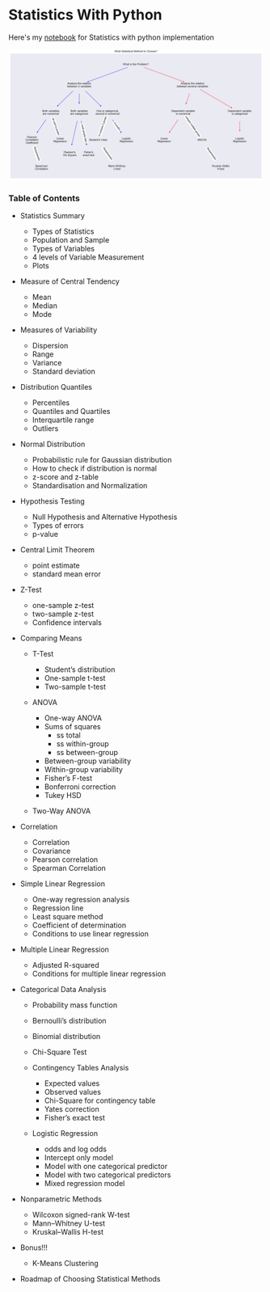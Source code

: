 # Statistics With Python

Here's my [notebook](stats.ipynb) for Statistics with python implementation

<img src='stat_methods.png' width=600>

### Table of Contents
- Statistics Summary
  - Types of Statistics
  - Population and Sample
  - Types of Variables
  - 4 levels of Variable Measurement
  - Plots
- Measure of Central Tendency
	- Mean
	- Median
	- Mode
- Measures of Variability
	- Dispersion
	- Range
	- Variance
	- Standard deviation

- Distribution Quantiles
	- Percentiles
	- Quantiles and Quartiles
	- Interquartile range
	- Outliers

- Normal Distribution
	- Probabilistic rule for Gaussian distribution
	- How to check if distribution is normal
	- z-score and z-table
	- Standardisation and Normalization

- Hypothesis Testing
	- Null Hypothesis and Alternative Hypothesis
	- Types of errors
	- p-value

- Central Limit Theorem
	- point estimate
	- standard mean error
- Z-Test
	- one-sample z-test
	- two-sample z-test
	- Confidence intervals

- Comparing Means
 	- T-Test
		- Student’s distribution
		- One-sample t-test
		- Two-sample t-test

    - ANOVA
	    - One-way ANOVA
	    - Sums of squares
		    - ss total
		    - ss within-group
		    - ss between-group
	    - Between-group variability
	    - Within-group variability
        - Fisher’s F-test
        - Bonferroni correction
        - Tukey HSD

    - Two-Way ANOVA

- Correlation
	- Correlation
	- Covariance
 	- Pearson correlation
	- Spearman Correlation

- Simple Linear Regression
	- One-way regression analysis
	- Regression line
	- Least square method
	- Coefficient of determination
	- Conditions to use linear regression

- Multiple Linear Regression
	- Adjusted R-squared
	- Conditions for multiple linear regression

- Categorical Data Analysis
    - Probability mass function
    - Bernoulli’s distribution
    - Binomial distribution
    - Chi-Square Test

    - Contingency Tables Analysis
        - Expected values
        - Observed values
        - Chi-Square for contingency table
        - Yates correction
        - Fisher’s exact test

    - Logistic Regression
        - odds and log odds
        - Intercept only model
        - Model with one categorical predictor
        - Model with two categorical predictors
        - Mixed regression model

- Nonparametric Methods
    - Wilcoxon signed-rank W-test
	- Mann–Whitney U-test
	- Kruskal–Wallis H-test

- Bonus!!!
	- K-Means Clustering

- Roadmap of Choosing Statistical Methods
